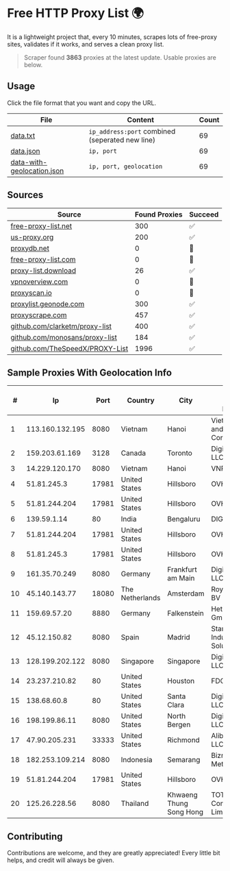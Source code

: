 
# Free HTTP Proxy List 🌍

It is a lightweight project that, every 10 minutes, scrapes lots of free-proxy sites, validates if it works, and serves a clean proxy list.


> Scraper found **3863** proxies at the latest update. Usable proxies are below.

## Usage

Click the file format that you want and copy the URL.


|File|Content|Count|
|----|-------|-----|
|[data.txt](https://raw.githubusercontent.com/themiralay/Proxy-List-World/master/data.txt)|`ip_address:port` combined (seperated new line)|69|
|[data.json](https://raw.githubusercontent.com/themiralay/Proxy-List-World/master/data.json)|`ip, port`|69|
|[data-with-geolocation.json](https://raw.githubusercontent.com/themiralay/Proxy-List-World/master/data-with-geolocation.json)|`ip, port, geolocation`|69|

## Sources

|Source|Found Proxies|Succeed|
|------|-------------|-------|
|[free-proxy-list.net](https://free-proxy-list.net)|300|✅|
|[us-proxy.org](https://www.us-proxy.org)|200|✅|
|[proxydb.net](http://proxydb.net)|0|🚫|
|[free-proxy-list.com](https://free-proxy-list.com/?page=&port=&type%5B%5D=http&type%5B%5D=https&up_time=0&search=Search)|0|🚫|
|[proxy-list.download](https://www.proxy-list.download/HTTP)|26|✅|
|[vpnoverview.com](https://vpnoverview.com/privacy/anonymous-browsing/free-proxy-servers)|0|🚫|
|[proxyscan.io](https://www.proxyscan.io)|0|🚫|
|[proxylist.geonode.com](https://proxylist.geonode.com/api/proxy-list?limit=300&page=1&sort_by=lastChecked&sort_type=desc&protocols=http,https)|300|✅|
|[proxyscrape.com](https://api.proxyscrape.com/v2/?request=displayproxies&protocol=http&timeout=10000&country=all&ssl=all&anonymity=all)|457|✅|
|[github.com/clarketm/proxy-list](https://raw.githubusercontent.com/clarketm/proxy-list/master/proxy-list-raw.txt)|400|✅|
|[github.com/monosans/proxy-list](https://raw.githubusercontent.com/monosans/proxy-list/main/proxies/http.txt)|184|✅|
|[github.com/TheSpeedX/PROXY-List](https://raw.githubusercontent.com/TheSpeedX/PROXY-List/master/http.txt)|1996|✅|


## Sample Proxies With Geolocation Info

|#|Ip|Port|Country|City|Internet Service Provider|
|-|--|----|-------|----|-------------------------|
|1|113.160.132.195|8080|Vietnam|Hanoi|VietNam Post and Telecom Corporation|
|2|159.203.61.169|3128|Canada|Toronto|DigitalOcean, LLC|
|3|14.229.120.170|8080|Vietnam|Hanoi|VNPT|
|4|51.81.245.3|17981|United States|Hillsboro|OVH SAS|
|5|51.81.244.204|17981|United States|Hillsboro|OVH SAS|
|6|139.59.1.14|80|India|Bengaluru|DIGITALOCEAN|
|7|51.81.244.204|17981|United States|Hillsboro|OVH SAS|
|8|51.81.245.3|17981|United States|Hillsboro|OVH SAS|
|9|161.35.70.249|8080|Germany|Frankfurt am Main|DigitalOcean, LLC|
|10|45.140.143.77|18080|The Netherlands|Amsterdam|RoyaleHosting BV|
|11|159.69.57.20|8880|Germany|Falkenstein|Hetzner Online GmbH|
|12|45.12.150.82|8080|Spain|Madrid|Stark Industries Solutions LTD|
|13|128.199.202.122|8080|Singapore|Singapore|DigitalOcean, LLC|
|14|23.237.210.82|80|United States|Houston|FDCservers.net|
|15|138.68.60.8|80|United States|Santa Clara|DigitalOcean, LLC|
|16|198.199.86.11|8080|United States|North Bergen|DigitalOcean, LLC|
|17|47.90.205.231|33333|United States|Richmond|Alibaba.com LLC|
|18|182.253.109.214|8080|Indonesia|Semarang|Biznet Metronet|
|19|51.81.244.204|17981|United States|Hillsboro|OVH SAS|
|20|125.26.228.56|8080|Thailand|Khwaeng Thung Song Hong|TOT Public Company Limited|



## Contributing

Contributions are welcome, and they are greatly appreciated! Every
little bit helps, and credit will always be given.

